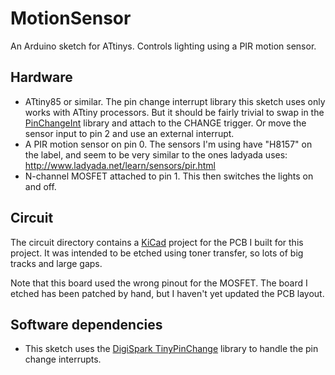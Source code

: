 # MotionSensor

An Arduino sketch for ATtinys. Controls lighting using a PIR motion sensor.

## Hardware

* ATtiny85 or similar. The pin change interrupt library this sketch uses
  only works with ATtiny processors. But it should be fairly trivial to
  swap in the [PinChangeInt](http://playground.arduino.cc/Main/PinChangeInt)
  library and attach to the CHANGE trigger. Or move the sensor input to
  pin 2 and use an external interrupt.
* A PIR motion sensor on pin 0. The sensors I'm using have "H8157" on the
  label, and seem to be very similar to the ones ladyada uses:
  http://www.ladyada.net/learn/sensors/pir.html
* N-channel MOSFET attached to pin 1. This then switches the lights on
  and off.

## Circuit

The circuit directory contains a [KiCad](http://www.kicad-pcb.org/) project
for the PCB I built for this project. It was intended to be etched using
toner transfer, so lots of big tracks and large gaps.

Note that this board used the wrong pinout for the MOSFET. The board I
etched has been patched by hand, but I haven't yet updated the PCB layout.

## Software dependencies

* This sketch uses the [DigiSpark TinyPinChange](https://github.com/digistump/DigisparkArduinoIntegration/tree/master/libraries/DigisparkTinyPinChange)
  library to handle the pin change interrupts.

